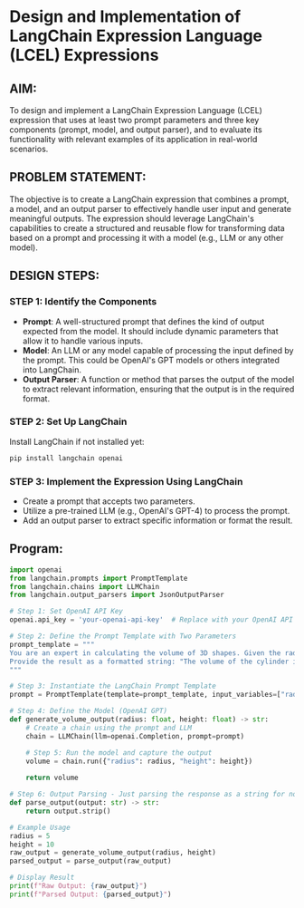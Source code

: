 # Design and Implementation of LangChain Expression Language (LCEL) Expressions

## AIM:
To design and implement a LangChain Expression Language (LCEL) expression that uses at least two prompt parameters and three key components (prompt, model, and output parser), and to evaluate its functionality with relevant examples of its application in real-world scenarios.

## PROBLEM STATEMENT:
The objective is to create a LangChain expression that combines a prompt, a model, and an output parser to effectively handle user input and generate meaningful outputs. The expression should leverage LangChain's capabilities to create a structured and reusable flow for transforming data based on a prompt and processing it with a model (e.g., LLM or any other model).

## DESIGN STEPS:

### STEP 1: Identify the Components
- **Prompt**: A well-structured prompt that defines the kind of output expected from the model. It should include dynamic parameters that allow it to handle various inputs.
- **Model**: An LLM or any model capable of processing the input defined by the prompt. This could be OpenAI's GPT models or others integrated into LangChain.
- **Output Parser**: A function or method that parses the output of the model to extract relevant information, ensuring that the output is in the required format.

### STEP 2: Set Up LangChain
Install LangChain if not installed yet:

```bash
pip install langchain openai
```

### STEP 3: Implement the Expression Using LangChain
 - Create a prompt that accepts two parameters.
 - Utilize a pre-trained LLM (e.g., OpenAI's GPT-4) to process the prompt.
 - Add an output parser to extract specific information or format the result.

## Program:
```python
import openai
from langchain.prompts import PromptTemplate
from langchain.chains import LLMChain
from langchain.output_parsers import JsonOutputParser

# Step 1: Set OpenAI API Key
openai.api_key = 'your-openai-api-key'  # Replace with your OpenAI API key

# Step 2: Define the Prompt Template with Two Parameters
prompt_template = """
You are an expert in calculating the volume of 3D shapes. Given the radius {radius} and height {height} of a cylinder, calculate its volume.
Provide the result as a formatted string: "The volume of the cylinder is {volume} cubic units."
"""

# Step 3: Instantiate the LangChain Prompt Template
prompt = PromptTemplate(template=prompt_template, input_variables=["radius", "height"])

# Step 4: Define the Model (OpenAI GPT)
def generate_volume_output(radius: float, height: float) -> str:
    # Create a chain using the prompt and LLM
    chain = LLMChain(llm=openai.Completion, prompt=prompt)

    # Step 5: Run the model and capture the output
    volume = chain.run({"radius": radius, "height": height})
    
    return volume

# Step 6: Output Parsing - Just parsing the response as a string for now
def parse_output(output: str) -> str:
    return output.strip()

# Example Usage
radius = 5
height = 10
raw_output = generate_volume_output(radius, height)
parsed_output = parse_output(raw_output)

# Display Result
print(f"Raw Output: {raw_output}")
print(f"Parsed Output: {parsed_output}")

```
